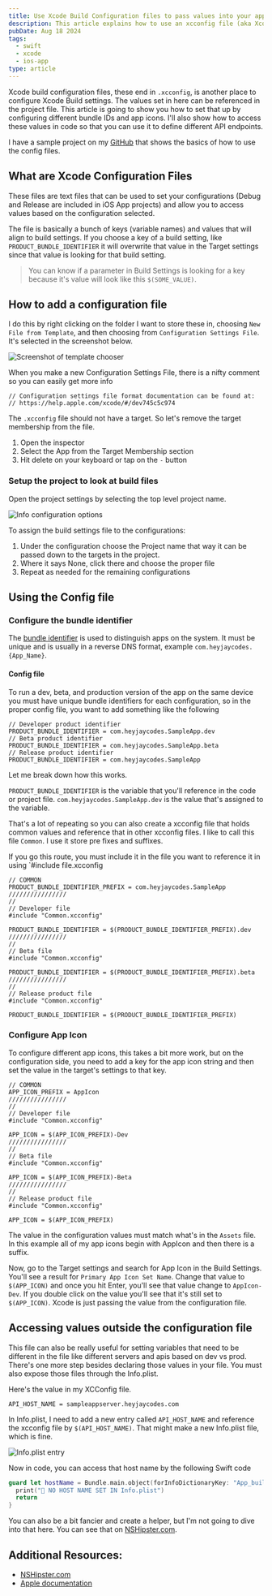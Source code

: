 ```yaml
---
title: Use Xcode Build Configuration files to pass values into your app
description: This article explains how to use an xcconfig file (aka Xcode Build Configuration Files) to run different versions of your app
pubDate: Aug 18 2024
tags:
  - swift
  - xcode
  - ios-app
type: article
---
```


Xcode build configuration files, these end in `.xcconfig`, is another place to configure Xcode Build settings. The values set in here can be referenced in the project file. This article is going to show you how to set that up by configuring different bundle IDs and app icons. I'll also show how to access these values in code so that you can use it to define different API endpoints.

I have a sample project on my [GitHub](https://github.com/heyjaywilson/config-file-tutorial) that shows the basics of how to use the config files.

## What are Xcode Configuration Files

These files are text files that can be used to set your configurations (Debug and Release are included in iOS App projects) and allow you to access values based on the configuration selected.

The file is basically a bunch of keys (variable names) and values that will align to build settings. If you choose a key of a build setting, like `PRODUCT_BUNDLE_IDENTIFIER` it will overwrite that value in the Target settings since that value is looking for that build setting. 

><!--[!TIP] -->
> You can know if a parameter in Build Settings is looking for a key because it's value will look like this `$(SOME_VALUE)`.

## How to add a configuration file

I do this by right clicking on the folder I want to store these in, choosing `New File from Template`, and then choosing from `Configuration Settings File`. It's selected in the screenshot below.

![Screenshot of template chooser](./18-images/configuration_settings_template_chooser.png)

When you make a new Configuration Settings File, there is a nifty comment so you can easily get more info

```
// Configuration settings file format documentation can be found at:
// https://help.apple.com/xcode/#/dev745c5c974
```

The `.xcconfig` file should not have a target. So let's remove the target membership from the file.

1. Open the inspector
2. Select the App from the Target Membership section
3. Hit delete on your keyboard or tap on the `-` button

### Setup the project to look at build files

Open the project settings by selecting the top level project name.

![Info configuration options](./18-images/info-configs.png)

To assign the build settings file to the configurations:

1. Under the configuration choose the Project name that way it can be passed down to the targets in the project.
2. Where it says None, click there and choose the proper file
3. Repeat as needed for the remaining configurations

## Using the Config file

### Configure the bundle identifier

The [bundle identifier](https://developer.apple.com/documentation/bundleresources/information_property_list/cfbundleidentifier) is used to distinguish apps on the system. It must be unique and is usually in a reverse DNS format, example `com.heyjaycodes.{App_Name}`.

#### Config file
To run a dev, beta, and production version of the app on the same device you must have unique bundle identifiers for each configuration, so in the proper config file, you want to add something like the following

```
// Developer product identifier
PRODUCT_BUNDLE_IDENTIFIER = com.heyjaycodes.SampleApp.dev
// Beta product identifier
PRODUCT_BUNDLE_IDENTIFIER = com.heyjaycodes.SampleApp.beta
// Release product identifier
PRODUCT_BUNDLE_IDENTIFIER = com.heyjaycodes.SampleApp
```

Let me break down how this works.

`PRODUCT_BUNDLE_IDENTIFIER` is the variable that you'll reference in the code or project file.
`com.heyjaycodes.SampleApp.dev` is the value that's assigned to the variable.

That's a lot of repeating so you can also create a xcconfig file that holds common values and reference that in other xcconfig files. I like to call this file `Common`. I use it store pre fixes and suffixes.

If you go this route, you must include it in the file you want to reference it in using `#include file.xcconfig

```
// COMMON
PRODUCT_BUNDLE_IDENTIFIER_PREFIX = com.heyjaycodes.SampleApp
////////////////
//
// Developer file
#include "Common.xcconfig"

PRODUCT_BUNDLE_IDENTIFIER = $(PRODUCT_BUNDLE_IDENTIFIER_PREFIX).dev
////////////////
//
// Beta file
#include "Common.xcconfig"

PRODUCT_BUNDLE_IDENTIFIER = $(PRODUCT_BUNDLE_IDENTIFIER_PREFIX).beta
////////////////
//
// Release product file
#include "Common.xcconfig"

PRODUCT_BUNDLE_IDENTIFIER = $(PRODUCT_BUNDLE_IDENTIFIER_PREFIX)
```

### Configure App Icon

To configure different app icons, this takes a bit more work, but on the configuration side, you need to add a key for the app icon string and then set the value in the target's settings to that key. 

```
// COMMON
APP_ICON_PREFIX = AppIcon
////////////////
//
// Developer file
#include "Common.xcconfig"

APP_ICON = $(APP_ICON_PREFIX)-Dev
////////////////
//
// Beta file
#include "Common.xcconfig"

APP_ICON = $(APP_ICON_PREFIX)-Beta
////////////////
//
// Release product file
#include "Common.xcconfig"

APP_ICON = $(APP_ICON_PREFIX)
```

The value in the configuration values must match what's in the `Assets` file. In this example all of my app icons begin with AppIcon and then there is a suffix.

Now, go to the Target settings and search for App Icon in the Build Settings. You'll see a result for `Primary App Icon Set Name`. Change that value to `$(APP_ICON)` and once you hit Enter, you'll see that value change to `AppIcon-Dev`. If you double click on the value you'll see that it's still set to `$(APP_ICON)`. Xcode is just passing the value from the configuration file.

## Accessing values outside the configuration file

This file can also be really useful for setting variables that need to be different in the file like different servers and apis based on dev vs prod. There's one more step besides declaring those values in your file. You must also expose those files through the Info.plist.

Here's the value in my XCConfig file.

```
API_HOST_NAME = sampleappserver.heyjaycodes.com
```

In Info.plist, I need to add a new entry called `API_HOST_NAME` and reference the xcconfig file by `$(API_HOST_NAME)`. That might make a new Info.plist file, which is fine.

![Info.plist entry](./18-images/info-plist.png)

Now in code, you can access that host name by the following Swift code

```swift
guard let hostName = Bundle.main.object(forInfoDictionaryKey: "App_build_number") as? String else {
  print("🚨 NO HOST NAME SET IN Info.plist")
  return
}
```

You can also be a bit fancier and create a helper, but I'm not going to dive into that here. You can see that on [NSHipster.com](https://nshipster.com/xcconfig/#accessing-build-settings-from-swift).

## Additional Resources:

- [NSHipster.com](https://nshipster.com/xcconfig/#accessing-build-settings-from-swift)
- [Apple documentation](https://help.apple.com/xcode/mac/11.4/#/dev745c5c974)